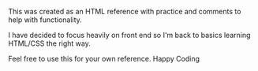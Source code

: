 This was created as an HTML reference with practice and comments to help with functionality.

I have decided to focus heavily on front end so I'm back to basics learning HTML/CSS the right way.

Feel free to use this for your own reference. Happy Coding
